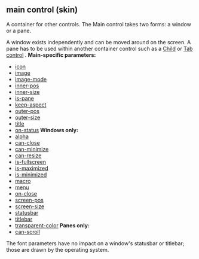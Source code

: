 ## main control (skin)


A container for other controls. The Main control takes two
forms: a window or a pane. 

A window exists independently and
can be moved around on the screen. A pane has to be used within another
container control such as a [Child](/ref/%7Bskin%7D/control/child.md)  or [Tab
control](/ref/%7Bskin%7D/control/tab.md) .
**Main-specific parameters:**
+   [icon](/ref/%7Bskin%7D/param/icon.md) 
+   [image](/ref/%7Bskin%7D/param/image.md) 
+   [image-mode](/ref/%7Bskin%7D/param/image-mode.md) 
+   [inner-pos](/ref/%7Bskin%7D/param/inner-size.md) 
+   [inner-size](/ref/%7Bskin%7D/param/inner-size.md) 
+   [is-pane](/ref/%7Bskin%7D/param/is-pane.md) 
+   [keep-aspect](/ref/%7Bskin%7D/param/keep-aspect.md) 
+   [outer-pos](/ref/%7Bskin%7D/param/outer-pos.md) 
+   [outer-size](/ref/%7Bskin%7D/param/outer-size.md) 
+   [title](/ref/%7Bskin%7D/param/title.md) 
+   [on-status](/ref/%7Bskin%7D/param/on-status.md) 
**Windows only:**
+   [alpha](/ref/%7Bskin%7D/param/alpha.md) 
+   [can-close](/ref/%7Bskin%7D/param/can-close.md) 
+   [can-minimize](/ref/%7Bskin%7D/param/can-minimize.md) 
+   [can-resize](/ref/%7Bskin%7D/param/can-resize.md) 
+   [is-fullscreen](/ref/%7Bskin%7D/param/is-fullscreen.md) 
+   [is-maximized](/ref/%7Bskin%7D/param/is-maximized.md) 
+   [is-minimized](/ref/%7Bskin%7D/param/is-minimized.md) 
+   [macro](/ref/%7Bskin%7D/param/macro.md) 
+   [menu](/ref/%7Bskin%7D/param/menu.md) 
+   [on-close](/ref/%7Bskin%7D/param/on-close.md) 
+   [screen-pos](/ref/%7Bskin%7D/param/screen-pos.md) 
+   [screen-size](/ref/%7Bskin%7D/param/screen-size.md) 
+   [statusbar](/ref/%7Bskin%7D/param/statusbar.md) 
+   [titlebar](/ref/%7Bskin%7D/param/titlebar.md) 
+   [transparent-color](/ref/%7Bskin%7D/param/transparent-color.md) 
**Panes only:**
+   [can-scroll](/ref/%7Bskin%7D/param/can-scroll.md) 

The font parameters have no impact on a window\'s statusbar or
titlebar; those are drawn by the operating system.